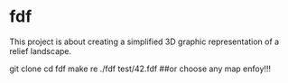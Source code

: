 # fdf
This project is about creating a simplified 3D graphic representation of a relief landscape.

git clone
cd fdf
make re
./fdf test/42.fdf ##or choose any map
enfoy!!!
